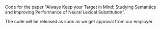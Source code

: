 Code for the paper "Always Keep your Target in Mind: Studying Semantics and Improving Performance of Neural Lexical Substitution".

The code will be released as soon as we get approval from our employer.
